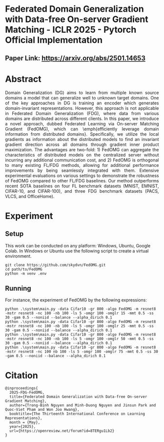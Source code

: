# Federated Domain Generalization with Data-free On-server Gradient Matching - ICLR 2025 - Pytorch Official Implementation

## Paper Link: https://arxiv.org/abs/2501.14653

# Abstract
<p align="justify">Domain Generalization (DG) aims to learn from multiple known source domains a model that can generalize well to unknown target domains. 
One of the key approaches in DG is training an encoder which generates domain-invariant representations. However, this approach is not applicable in Federated Domain Generalization (FDG), where data from various domains are distributed across different clients. In this paper, we introduce a novel approach, dubbed Federated Learning via On-server Matching Gradient (FedOMG), which can \emph{efficiently leverage domain information from distributed domains}. Specifically, we utilize the local gradients as information about the distributed models to find an invariant gradient direction across all domains through gradient inner product maximization. The advantages are two-fold: 1) FedOMG can aggregate the characteristics of distributed models on the centralized server without incurring any additional communication cost, and 2) FedOMG is orthogonal to many existing FL/FDG methods, allowing for additional performance improvements by being seamlessly integrated with them. Extensive experimental evaluations on various settings to demonstrate the robustness of FedOMG compared to other FL/FDG baselines. Our method outperforms recent SOTA baselines on four FL benchmark datasets (MNIST, EMNIST, CIFAR-10, and CIFAR-100), and three FDG benchmark datasets (PACS, VLCS, and OfficeHome).</p>

# Experiment
## Setup
This work can be conducted on any platform: Windows, Ubuntu, Google Colab. In Windows or Ubuntu use the following script to create a virtual environment.
```
git clone https://github.com/skydvn/FedOMG.git
cd path/to/FedOMG
python -m venv .env
```

## Running
For instance, the experiment of FedOMG by the following expressions:
```
python .\system\main.py -data Cifar10 -gr 800 -algo FedOMG -m resnet8 -mstr resnet8 -nc 100 -nb 100 -ls 5 -omgr 100 -omglr 15 -mmt 0.5 -ss 30 -gam 0.5 --noniid --balance --alpha_dirich 0.1
python .\system\main.py -data Cifar10 -gr 800 -algo FedOMG -m resnet8 -mstr resnet8 -nc 100 -nb 100 -ls 5 -omgr 100 -omglr 25 -mmt 0.5 -ss 30 -gam 0.5 --noniid --balance --alpha_dirich 0.1
python .\system\main.py -data Cifar10 -gr 800 -algo FedOMG -m resnet8 -mstr resnet8 -nc 100 -nb 100 -ls 5 -omgr 100 -omglr 50 -mmt 0.5 -ss 30 -gam 0.5 --noniid --balance --alpha_dirich 0.1
python .\system\main.py -data Cifar10 -gr 800 -algo FedOMG -m resnet8 -mstr resnet8 -nc 100 nb 100 -ls 5 -omgr 100 -omglr 75 -mmt 0.5 -ss 30 -gam 0.5 --noniid --balance --alpha_dirich 0.1
```

# Citation
```
@inproceedings{
  2025-FDG-FedOMG,
  title={Federated Domain Generalization with Data-free On-server Gradient Matching},
  author={Trong-Binh Nguyen and Minh-Duong Nguyen and Jinsun Park and Quoc-Viet Pham and Won Joo Hwang},
  booktitle={The Thirteenth International Conference on Learning Representations},
  month = {May},
  year={2025},
  url={https://openreview.net/forum?id=8TERgu1Lb2}
}
```
